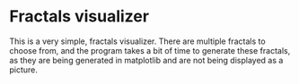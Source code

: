 # Fractals visualizer

This is a very simple, fractals visualizer. There are multiple fractals to choose from, and the program takes a bit of time to generate these fractals, as they are being generated in matplotlib and are not being displayed as a picture. 
 
